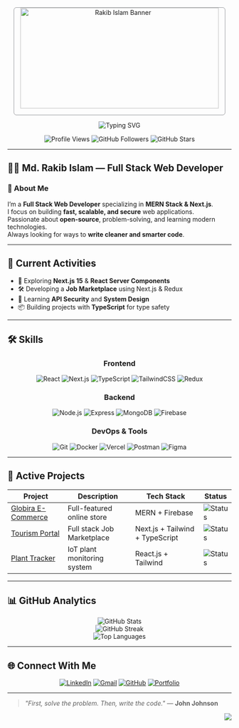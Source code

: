 <!-- ====== MINIMAL DARK MODE GITHUB README ====== -->
<div align="center">

  <!-- Simple Banner -->
  <img src="https://i.ibb.co.com/7dXTHTcr/Md-rakib-islam.png" alt="Rakib Islam Banner" style="width: 94%; max-height: 240px; object-fit: contain; border-radius: 6px; border: 1px solid #30363d80" />

  <!-- Typing Animation -->
  ![Typing SVG](https://readme-typing-svg.demolab.com?font=Fira+Code&weight=600&size=22&duration=3000&pause=1000&color=F59E0B&center=true&vCenter=true&width=600&height=40&lines=Hi+there+👋,+I'm+Md.+Rakib+Islam;Full+Stack+Web+Developer;MERN+Stack+%2B+Next.js+Specialist;Always+Learning,+Always+Building+🧠)

  <!-- Profile Stats -->
  <img src="https://komarev.com/ghpvc/?username=CodesWithRakib&label=Profile+Views&color=F59E0B&style=flat-square" alt="Profile Views" />
  <img src="https://img.shields.io/github/followers/CodesWithRakib?label=Followers&style=flat-square&color=F59E0B" alt="GitHub Followers" />
  <img src="https://img.shields.io/github/stars/CodesWithRakib?label=Stars&style=flat-square&color=F59E0B" alt="GitHub Stars" />
</div>

---

## 🧑‍💼 Md. Rakib Islam — Full Stack Web Developer

### 👋 About Me
I’m a **Full Stack Web Developer** specializing in **MERN Stack & Next.js**.  
I focus on building **fast, scalable, and secure** web applications.  
Passionate about **open-source**, problem-solving, and learning modern technologies.  
Always looking for ways to **write cleaner and smarter code**.

---

## 📌 Current Activities
- 🚀 Exploring **Next.js 15** & **React Server Components**  
- 🛠 Developing a **Job Marketplace** using Next.js & Redux  
- 🔐 Learning **API Security** and **System Design**  
- 📦 Building projects with **TypeScript** for type safety

---

## 🛠 Skills

<div align="center">

### **Frontend**
![React](https://img.shields.io/badge/React-61DAFB?logo=react&logoColor=black&style=for-the-badge)
![Next.js](https://img.shields.io/badge/Next.js-000000?logo=next.js&logoColor=white&style=for-the-badge)
![TypeScript](https://img.shields.io/badge/TypeScript-3178C6?logo=typescript&logoColor=white&style=for-the-badge)
![TailwindCSS](https://img.shields.io/badge/Tailwind_CSS-38B2AC?logo=tailwind-css&logoColor=white&style=for-the-badge)
![Redux](https://img.shields.io/badge/Redux-764ABC?logo=redux&logoColor=white&style=for-the-badge)

### **Backend**
![Node.js](https://img.shields.io/badge/Node.js-339933?logo=node.js&logoColor=white&style=for-the-badge)
![Express](https://img.shields.io/badge/Express-000000?logo=express&logoColor=white&style=for-the-badge)
![MongoDB](https://img.shields.io/badge/MongoDB-47A248?logo=mongodb&logoColor=white&style=for-the-badge)
![Firebase](https://img.shields.io/badge/Firebase-FFCA28?logo=firebase&logoColor=black&style=for-the-badge)

### **DevOps & Tools**
![Git](https://img.shields.io/badge/Git-F05032?logo=git&logoColor=white&style=for-the-badge)
![Docker](https://img.shields.io/badge/Docker-2496ED?logo=docker&logoColor=white&style=for-the-badge)
![Vercel](https://img.shields.io/badge/Vercel-000000?logo=vercel&logoColor=white&style=for-the-badge)
![Postman](https://img.shields.io/badge/Postman-FF6C37?logo=postman&logoColor=white&style=for-the-badge)
![Figma](https://img.shields.io/badge/Figma-F24E1E?logo=figma&logoColor=white&style=for-the-badge)

</div>

---

## 🚀 Active Projects

| Project                                                                     | Description                 | Tech Stack                     | Status                                                         |
| --------------------------------------------------------------------------- | --------------------------- | ------------------------------ | -------------------------------------------------------------- |
| [Globira E-Commerce](https://github.com/CodesWithRakib/globira-client-side) | Full-featured online store  | MERN + Firebase                | ![Status](https://img.shields.io/badge/Live-success?color=10B981) |
| [Tourism Portal](https://github.com/CodesWithRakib/job-marketplace)         | Full stack Job Marketplace  | Next.js + Tailwind + TypeScript| ![Status](https://img.shields.io/badge/In_Development-blue) |
| [Plant Tracker](https://github.com/CodesWithRakib/plant-care-client-side)   | IoT plant monitoring system | React.js + Tailwind            | ![Status](https://img.shields.io/badge/Live-success?color=10B981) |

---

## 📊 GitHub Analytics

<div align="center">

![GitHub Stats](https://github-readme-stats.vercel.app/api?username=CodesWithRakib&show_icons=true&theme=github_dark&hide_border=true&include_all_commits=true&count_private=true)  
![GitHub Streak](https://github-readme-streak-stats.herokuapp.com?user=CodesWithRakib&theme=github-dark&hide_border=true)  
![Top Languages](https://github-readme-stats.vercel.app/api/top-langs/?username=CodesWithRakib&layout=compact&theme=github_dark&hide_border=true&langs_count=8)  

</div>

---

## 🌐 Connect With Me

<div align="center">

[![LinkedIn](https://img.shields.io/badge/LinkedIn-0A66C2?style=for-the-badge&logo=linkedin&logoColor=white)](https://linkedin.com/in/codeswithrakib)
[![Gmail](https://img.shields.io/badge/Email-D14836?style=for-the-badge&logo=gmail&logoColor=white)](mailto:codeswithrakib@gmail.com)
[![GitHub](https://img.shields.io/badge/GitHub-181717?style=for-the-badge&logo=github&logoColor=white)](https://github.com/CodesWithRakib)
[![Portfolio](https://img.shields.io/badge/Portfolio-F59E0B?style=for-the-badge&logo=google-chrome&logoColor=white)](https://codeswithrakib.vercel.app)

</div>

---

> _"First, solve the problem. Then, write the code."_ — **John Johnson**

<div align="right">
  <a href="https://github.com/CodesWithRakib">
    <img src="https://img.shields.io/github/followers/CodesWithRakib?label=Follow%20Me&style=social" />
  </a>
</div>
